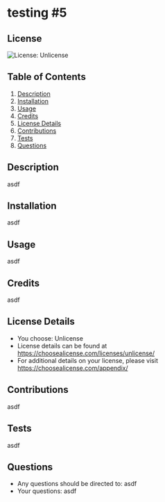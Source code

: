 # testing #5
  
  ## License
  ![License: Unlicense](https://img.shields.io/badge/license-Unlicense-blue.svg)

  ## Table of Contents
  1. [Description](#description)
  2. [Installation](#installation)
  3. [Usage](#usage)
  4. [Credits](#credits)
  5. [License Details](#license-detail)
  6. [Contributions](#contributions)
  7. [Tests](#tests)
  8. [Questions](#questions)

  ## Description
  asdf

  ## Installation
  asdf

  ## Usage
  asdf

  ## Credits
  asdf
  
  ## License Details
  - You choose:  Unlicense
  - License details can be found at https://choosealicense.com/licenses/unlicense/
  - For additional details on your license, please visit https://choosealicense.com/appendix/

  ## Contributions
  asdf

  ## Tests
  asdf

  ## Questions
  * Any questions should be directed to: asdf
  * Your questions: asdf

